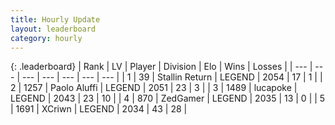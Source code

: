 ```yaml
---
title: Hourly Update
layout: leaderboard
category: hourly
---
```


{: .leaderboard}
| Rank | LV | Player | Division | Elo | Wins | Losses |
| --- | --- | --- | --- | --- | --- | --- |
| <span data-change="0">1</span> | 39 | <span title="ID: 771612">Stallin Return</span> | LEGEND | <span data-change="0">2054</span> | <span data-change="0">17</span> | <span data-change="0">1</span> |
| <span data-change="0">2</span> | 1257 | <span title="ID: 512212">Paolo Aluffi</span> | LEGEND | <span data-change="0">2051</span> | <span data-change="0">23</span> | <span data-change="0">3</span> |
| <span data-change="0">3</span> | 1489 | <span title="ID: 41925">lucapoke</span> | LEGEND | <span data-change="0">2043</span> | <span data-change="0">23</span> | <span data-change="0">10</span> |
| <span data-change="0">4</span> | 870 | <span title="ID: 90817">ZedGamer</span> | LEGEND | <span data-change="0">2035</span> | <span data-change="0">13</span> | <span data-change="0">0</span> |
| <span data-change="0">5</span> | 1691 | <span title="ID: 448883">XCriwn</span> | LEGEND | <span data-change="0">2034</span> | <span data-change="0">43</span> | <span data-change="0">28</span> |